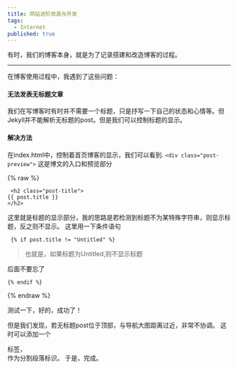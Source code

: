 ```yaml
---
title: 网站进阶改造与开发
tags:
  - Internet
published: true
---
```


有时，我们的博客本身，就是为了记录搭建和改造博客的过程。

---

在博客使用过程中，我遇到了这些问题：  

#### 无法发表无标题文章

我们在写博客时有时并不需要一个标题，只是抒写一下自己的状态和心情等。但Jekyll并不能解析无标题的post。但是我们可以控制标题的显示。

#### 解决方法

在index.html中，控制着首页博客的显示，我们可以看到. 
`<div class="post-preview">`
这是博文的入口和预览部分

{% raw %}

     <h2 class="post-title">           
    {{ post.title }}
    </h2>

这里就是标题的显示部分，我的思路是若检测到标题不为某特殊字符串，则显示标题，反之则不显示。
这里用一下条件语句

~~~
 {% if post.title != "Untitled" %} 
~~~

>也就是，如果标题为Untitled,则不显示标题

后面不要忘了

~~~
{% endif %}
~~~

{% endraw %}

测试一下，好的，成功了！

但是我们发现，若无标题post位于顶部，与导航大图距离过近，非常不协调。
这时可以添加一个<p>标签，  
作为分割段落标识。
于是，完成。
